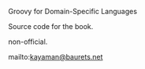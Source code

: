 Groovy for Domain-Specific Languages

Source code for the book.

non-official.

mailto:kayaman@baurets.net